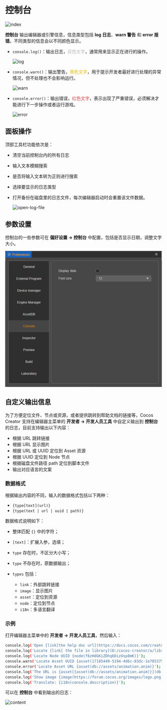 # 控制台

![index](index/index.png)

**控制台** 输出编辑器或引擎信息，信息类型包括 **log 日志**、**warn 警告** 和 **error 报错**。不同类型的信息会以不同颜色显示。

- `console.log()`：输出日志，<font color=#b6b6b6>灰色文字</font>，通常用来显示正在进行的操作。

  ![log](index/log.png)

- `console.warn()`：输出警告，<font color=#ebbe09>黄色文字</font>，用于提示开发者最好进行处理的异常情况，但不处理也不会影响运行。

  ![warn](index/warn.png)

- `console.error()`：输出错误，<font color=#dd3c43>红色文字</font>，表示出现了严重错误，必须解决才能进行下一步操作或者运行游戏。

  ![error](index/error.png)

## 面板操作

顶部工具栏功能依次是：

- 清空当前控制台内的所有日志
- 输入文本模糊搜索
- 是否将输入文本转为正则进行搜索
- 选择要显示的日志类型
- 打开备份在磁盘里的日志文件，每次编辑器启动时会重置该文件数据。

  ![open-log-file](index/open-log-file.png)

## 参数设置

控制台的一些参数可在 **偏好设置 -> 控制台** 中配置，包括是否显示日期，调整文字大小。

![preferences](index/preferences.png)

## 自定义输出信息

为了方便定位文件、节点或资源，或者提供跳转到帮助文档的链接等，Cocos Creator 支持在编辑器主菜单的 **开发者 -> 开发人员工具** 中自定义输出到 **控制台** 的日志，目前支持输出以下内容：

- 根据 URL 跳转链接
- 根据 URL 显示图片
- 根据 URL 或 UUID 定位到 Asset 资源
- 根据 UUID 定位到 Node 节点
- 根据磁盘文件路径 path 定位到脚本文件
- 输出对应语言的文案

### 数据格式

根据输出内容的不同，输入的数据格式包括以下两种：

- `{type[text](url)}`
- `{type(text | url | uuid | path)}`

数据格式说明如下：

- 整体匹配 `{}` 中的字符；
- `[text]`：扩展入参，选填；
- `type` 存在时，不区分大小写；
- `type` 不存在时，原数据输出；

- `types` 包括：
    - `link`：外部跳转链接
    - `image`：显示图片
    - `asset`：定位到资源
    - `node`：定位到节点
    - `i18n`：多语言翻译

### 示例

打开编辑器主菜单中的 **开发者 -> 开发人员工具**，然后输入：

```sh
console.log('Open {link[the help doc url](https://docs.cocos.com/creator/manual/en/editor/console/)}');
console.log('Locate {link[ the file in library](D:/cocos-creator/a/library/36/36b55a90-1547-4695-8105-abd89f8a0e5f.js)}');
console.log('Locate Node UUID {node(f6zHdGKiZDhqbDizUsp8mK)}');
console.warn('Locate Asset UUID {asset(17185449-5194-4d6c-83dc-1e785375acdb)}');
console.error('Locate Asset URL {asset(db://assets/animation.anim)}');
console.log('The URL is {asset[{asset(db://assets/animation.anim)}](db://assets/animation.anim)}');
console.log('Show image {image(https://forum.cocos.org/images/logo.png)}');
console.log('Translate: {i18n(console.description)}');
```

可以在 **控制台** 中看到输出的日志：

![content](index/content.png)
